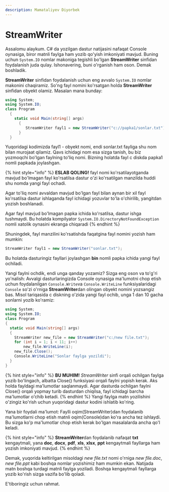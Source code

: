 ```yaml
---
description: Mamataliyev Diyorbek
---
```


# StreamWriter

Assalomu alaykum. C# da yozilgan dastur natijasini nafaqat Console oynasiga, biror matnli faylga ham yozib qo'yish imkoniyati mavjud. Buning uchun `System.IO` nomlar makoniga tegishli bo'lgan **StreamWriter** sinfidan foydalanish juda qulay. Ishonavering, buni o'rganish ham oson. Demak boshladik.

**StreamWriter** sinfidan foydalanish uchun eng avvalo `System.IO` nomlar makonini chaqiramiz. So'ng fayl nomini ko'rsatgan holda **StreamWriter** sinfidan obyekt olamiz. Masalan mana bunday:

```csharp
using System;
using System.IO;
class Program
  {
    static void Main(string[] args)
      {
         StreamWriter fayl1 = new StreamWriter("c://papka1/sonlar.txt");
      }
  }
```

Yuqoridagi kodimizda fayl1 - obyekt nomi, endi sonlar.txt fayliga shu nom bilan murojaat qilamiz. Qavs ichidagi nom esa sizga tanish, bu biz yozmoqchi bo'lgan faylning to'liq nomi. Bizning holatda fayl c diskda papka1 nomli papkada joylashgan.

{% hint style="info" %}
**ESLAB QOLING!** fayl nomi ko'rsatilayotganda mavjud bo'lmagan fayl ko'rsatilsa dastur o'zi ko'rsatilgan manzilda huddi shu nomda yangi fayl ochadi. 

Agar to'liq nomi avvaldan mavjud bo'lgan fayl bilan aynan bir xil fayl ko'rsatilsa dastur ishlaganda fayl ichidagi yozuvlar to'la o'chirilib, yangitdan yozish boshlanadi. 

Agar fayl mavjud bo'lmagan papka ichida ko'rsatilsa, dastur ishga tushmaydi. Bu holatda kompilyator `System.IO.DirectoryNotFoundException` nomli xatolik oynasini ekranga chiqaradi
{% endhint %}

Shuningdek, fayl manzilini ko'rsatishda faqatgina fayl nomini yozish ham mumkin:
```csharp
StreamWriter fayl1 = new StreamWriter("sonlar.txt");
```
Bu holatda dasturingiz fayllari joylashgan __bin__ nomli papka ichida yangi fayl ochiladi.

Yangi faylni ochdik, endi unga qanday yozamiz?
Sizga eng oson va to'g'ri yo'nalish: Avvalgi dasturlaringizda Console oynasiga ma'lumotni chop etish uchun foydalanilgan  `Console.Write`va `Console.WriteLine` funksiyalaridagi `Console` so'zi o'rniga **StreamWriter**dan olingan obyekt nomini yozsangiz bas. Misol tariqasida c diskning o'zida yangi fayl ochib, unga 1 dan 10 gacha sonlarni yozib ko'ramiz: 
```csharp
using System;
using System.IO;
class Program
{
  static void Main(string[] args)
  {
    StreamWriter new_file = new StreamWriter("c:/new file.txt");
    for (int i = 1; i < 11; i++)
        new_file.WriteLine(i);
    new_file.Close();
    Console.WriteLine("Sonlar faylga yozildi");
  }
}
```
{% hint style="info" %}
**BU MUHIM!** *StreamWriter* sinfi orqali ochilgan faylga yozib bo'lingach, albatta Close() funksiyasi orqali faylni yopish kerak. Aks holda fayldagi ma'lumotlar saqlanmaydi. Agar dasturda ochilgan faylni Close() orqali yopmay turib dasturdan chiqilsa, fayl ichidagi barcha ma'lumotlar o'chib ketadi.
{% endhint %}
Yangi faylga matn yozilishini o'zingiz ko'rish uchun yuqoridagi dastur kodini ishlatib ko'ring.

Yana bir foydali ma'lumot: Faylli oqim(StreamWriter)dan foydalanib ma'lumotlarni chop etish matnli oqim(Console)dan ko'ra ancha tez ishlaydi. Bu sizga ko'p ma'lumotlar chop etish kerak bo'lgan masalalarda ancha qo'l keladi.

{% hint style="info" %}
**StreamWriter**dan foydalanib nafaqat **txt** kengaytmali, yana **doc**, **docx**, **pdf**, **xls**, **xlsx**, **ppt** kengaytmali fayllarga ham yozish imkoniyati mavjud.
{% endhint %}

Demak, yuqorida keltirilgan misoldagi *new file.txt* nomi o'rniga *new file.doc*, *new file.ppt* kabi boshqa nomlar yozishimiz ham mumkin ekan. Natijada matn boshqa turdagi matnli faylga yoziladi.
Boshqa kengaytmali fayllarga yozib ko'rish sizga vazifa bo'lib qoladi. 

E'tiboringiz uchun rahmat.
